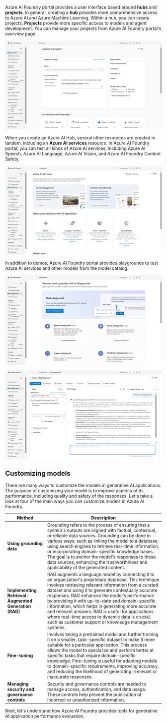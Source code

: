 Azure AI Foundry portal provides a user interface based around **hubs** and **projects**. In general, creating a **hub** provides more comprehensive access to Azure AI and Azure Machine Learning. Within a hub, you can create projects. **Projects** provide more specific access to models and agent development. You can manage your projects from Azure AI Foundry portal's *overview* page. 

![Screenshot of Azure AI Foundry overview page](../media/foundry-overview-page.png) 

When you create an Azure AI Hub, several other resources are created in tandem, including an **Azure AI services** resource. In Azure AI Foundry portal, you can test all kinds of Azure AI services, including Azure AI Speech, Azure AI Language, Azure AI Vision, and Azure AI Foundry Content Safety. 

![Screenshot of Azure AI services on Azure AI Foundry portal.](../media/foundry-ai-services-home-page.png)

In addition to demos, Azure AI Foundry portal provides playgrounds to test Azure AI services and other models from the model catalog. 

![Screenshot of playgrounds on Azure AI Foundry portal](../media/foundry-playgrounds-page.png)

![Screenshot of the chat playground on Azure AI Foundry portal.](../media/foundry-chat-playground.png)

## Customizing models

There are many ways to customize the models in generative AI applications. The purpose of customizing your model is to improve aspects of its performance, including quality  and safety of the responses. Let's take a look at four of the main ways you can customize models in Azure AI Foundry. 

|**Method**|**Description**|
|-|-|
|**Using grounding data**| Grounding refers to the process of ensuring that a system's outputs are aligned with factual, contextual, or reliable data sources. Grounding can be done in various ways, such as linking the model to a database, using search engines to retrieve real-time information, or incorporating domain-specific knowledge bases. The goal is to anchor the model's responses to these data sources, enhancing the trustworthiness and applicability of the generated content.|
|**Implementing Retrieval-Augmented Generation (RAG)**| RAG augments a language model by connecting it to an organization's proprietary database. This technique involves retrieving relevant information from a curated dataset and using it to generate contextually accurate responses. RAG enhances the model's performance by providing it with up-to-date and domain-specific information, which helps in generating more accurate and relevant answers. RAG is useful for applications where real-time access to dynamic data is crucial, such as customer support or knowledge management systems.|
|**Fine-tuning**| Involves taking a pretrained model and further training it on a smaller, task-specific dataset to make it more suitable for a particular application. This process allows the model to specialize and perform better at specific tasks that require domain-specific knowledge. Fine-tuning is useful for adapting models to domain-specific requirements, improving accuracy, and reducing the likelihood of generating irrelevant or inaccurate responses.|
|**Managing security and governance controls**| Security and governance controls are needed to manage access, authentication, and data usage. These controls help prevent the publication of incorrect or unauthorized information.|

Next, let's understand how Azure AI Foundry provides tools for generative AI application performance evaluation. 